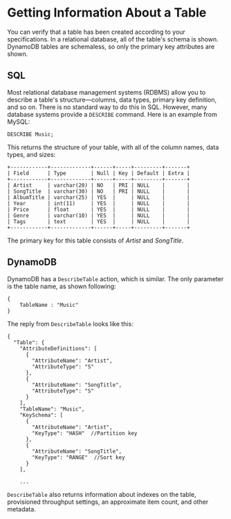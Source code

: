 # Getting Information About a Table<a name="SQLtoNoSQL.GetTableInfo"></a>

You can verify that a table has been created according to your specifications\. In a relational database, all of the table's schema is shown\. DynamoDB tables are schemaless, so only the primary key attributes are shown\.

## SQL<a name="SQLtoNoSQL.GetTableInfo.SQL"></a>

Most relational database management systems \(RDBMS\) allow you to describe a table's structure—columns, data types, primary key definition, and so on\. There is no standard way to do this in SQL\. However, many database systems provide a `DESCRIBE` command\. Here is an example from MySQL:

```
DESCRIBE Music;
```

This returns the structure of your table, with all of the column names, data types, and sizes:

```
+------------+-------------+------+-----+---------+-------+
| Field      | Type        | Null | Key | Default | Extra |
+------------+-------------+------+-----+---------+-------+
| Artist     | varchar(20) | NO   | PRI | NULL    |       |
| SongTitle  | varchar(30) | NO   | PRI | NULL    |       |
| AlbumTitle | varchar(25) | YES  |     | NULL    |       |
| Year       | int(11)     | YES  |     | NULL    |       |
| Price      | float       | YES  |     | NULL    |       |
| Genre      | varchar(10) | YES  |     | NULL    |       |
| Tags       | text        | YES  |     | NULL    |       |
+------------+-------------+------+-----+---------+-------+
```

The primary key for this table consists of *Artist* and *SongTitle*\.

## DynamoDB<a name="SQLtoNoSQL.GetTableInfo.DynamoDB"></a>

DynamoDB has a `DescribeTable` action, which is similar\. The only parameter is the table name, as shown following:

```
{
    TableName : "Music"
}
```

The reply from `DescribeTable` looks like this:

```
{
  "Table": {
    "AttributeDefinitions": [
      {
        "AttributeName": "Artist",
        "AttributeType": "S"
      },
      {
        "AttributeName": "SongTitle",
        "AttributeType": "S"
      }
    ],
    "TableName": "Music",
    "KeySchema": [
      {
        "AttributeName": "Artist",
        "KeyType": "HASH"  //Partition key
      },
      {
        "AttributeName": "SongTitle",
        "KeyType": "RANGE"  //Sort key
      }
    ],

    ...
```

`DescribeTable` also returns information about indexes on the table, provisioned throughput settings, an approximate item count, and other metadata\.